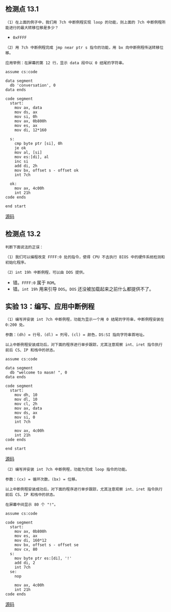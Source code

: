 ## 检测点 13.1

```
（1）在上面的例子中，我们用 7ch 中断例程实现 loop 的功能，则上面的 7ch 中断例程所能进行的最大转移位移是多少？
```

- `0xFFFF`

```
（2）用 7ch 中断例程完成 jmp near ptr s 指令的功能，用 bx 向中断例程传送转移位移。

应用举例：在屏幕的第 12 行，显示 data 段中以 0 结尾的字符串。

assume cs:code

data segment
  db 'conversation', 0
data ends

code segment
  start:
    mov ax, data
    mov ds, ax
    mov si, 0h
    mov ax, 0b800h
    mov es, ax
    mov di, 12*160

  s:
    cmp byte ptr [si], 0h
    je ok
    mov al, [si]
    mov es:[di], al
    inc si
    add di, 2h
    mov bx, offset s - offset ok
    int 7ch

  ok:
    mov ax, 4c00h
    int 21h
code ends

end start
```

[源码](../codes/quiz_13-1.asm)

## 检测点 13.2

```
判断下面说法的正误：

（1）我们可以编程改变 FFFF:0 处的指令，使得 CPU 不去执行 BIOS 中的硬件系统检测和初始化程序。

（2）int 19h 中断例程，可以由 DOS 提供。
```

- 错。`FFFF:0` 属于 `ROM`。
- 错。`int 19h` 用来引导 `DOS`。`DOS` 还没被加载起来之前什么都提供不了。

## 实验 13：编写、应用中断例程

```
（1）编写并安装 int 7ch 中断例程，功能为显示一个用 0 结尾的字符串，中断例程安装在 0:200 处。

参数：(dh) = 行号，(dl) = 列号，(cl) = 颜色，DS:SI 指向字符串首地址。

以上中断例程安装成功后，对下面的程序进行单步跟踪，尤其注意观察 int、iret 指令执行前后 CS、IP 和栈中的状态。

assume cs:code

data segment
  db "welcome to masm! ", 0
data ends

code segment
  start:
    mov dh, 10
    mov dl, 10
    mov cl, 2h
    mov ax, data
    mov ds, ax
    mov si, 0
    int 7ch

    mov ax, 4c00h
    int 21h
code ends

end start
```

[源码](../codes/lab_13-1.asm)

```
（2）编写并安装 int 7ch 中断例程，功能为完成 loop 指令的功能。

参数：(cx) = 循环次数，(bx) = 位移。

以上中断例程安装成功后，对下面的程序进行单步跟踪，尤其注意观察 int、iret 指令执行前后 CS、IP 和栈中的状态。

在屏幕中间显示 80 个 "!"。

assume cs:code

code segment
  start:
    mov ax, 0b800h
    mov es, ax
    mov di, 160*12
    mov bx, offset s - offset se
    mov cx, 80
  s:
    mov byte ptr es:[di], '!'
    add di, 2
    int 7ch
  se:
    nop

    mov ax, 4c00h
    int 21h
code ends
```

[源码](../codes/lab_13-2.asm)
